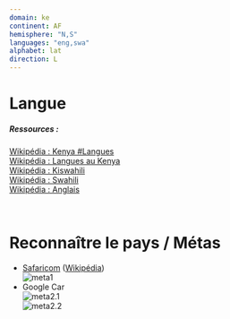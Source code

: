 ```yaml
---
domain: ke
continent: AF
hemisphere: "N,S"
languages: "eng,swa"
alphabet: lat
direction: L
---
```


# Langue

##### Ressources :

[Wikipédia : Kenya #Langues](https://fr.wikipedia.org/wiki/Kenya#Langues)  
[Wikipédia : Langues au Kenya](https://fr.wikipedia.org/wiki/Langues_au_Kenya)  
[Wikipédia : Kiswahili](https://fr.wikipedia.org/wiki/Kiswahili)  
[Wikipédia : Swahili](https://fr.wikipedia.org/wiki/Swahili)  
[Wikipédia : Anglais](https://fr.wikipedia.org/wiki/Anglais)


<br/>

# Reconnaître le pays / Métas

- [Safaricom](https://www.safaricom.co.ke/) ([Wikipédia](https://en.wikipedia.org/wiki/Safaricom))  
  ![meta1](/images/ke_geoguessr3.png)
- Google Car  
  ![meta2.1](/images/ke_geoguessr.png)  
  ![meta2.2](/images/ke_geoguessr2.png)
